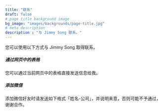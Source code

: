```yaml
---
title: "联系"
draft: false
# page title background image
bg_image: "images/backgrounds/page-title.jpg"
# meta description
description : "与 Jimmy Song 联系。"
---
```


您可以使用以下方式与 Jimmy Song 取得联系。

##### 通过网页中的表格

您可以通过当前网页中的表格直接发送信息给我。

##### 添加微信

添加微信好友时请发送如下格式「姓名-公司」，并说明来意，否则可能不予通过，谢谢合作。
